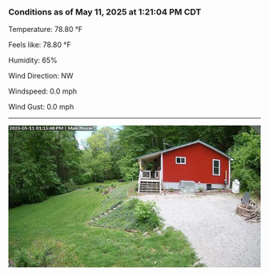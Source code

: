 ### Conditions as of May 11, 2025 at 1:21:04 PM CDT 

Temperature: 78.80 &deg;F

Feels like: 78.80 &deg;F

Humidity: 65%

Wind Direction: NW

Windspeed: 0.0 mph

Wind Gust: 0.0 mph

---

<img src="./images/latest.jpeg"/>

